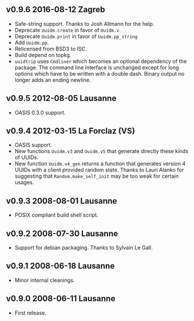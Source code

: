 v0.9.6 2016-08-12 Zagreb
------------------------

- Safe-string support. Thanks to Josh Allmann for the help.
- Deprecate `Uuidm.create` in favor of `Uuidm.v`.
- Deprecate `Uuidm.print` in favor of `Uuidm.pp_string`
- Add `Uuidm.pp`.
- Relicensed from BSD3 to ISC.
- Build depend on topkg.
- `uuidtrip` uses `Cmdliner` which becomes an optional dependency of
  the package. The command line interface is unchanged except for long
  options which have to be written with a double dash. Binary output
  no longer adds an ending newline.

v0.9.5 2012-08-05 Lausanne
--------------------------

- OASIS 0.3.0 support.


v0.9.4 2012-03-15 La Forclaz (VS)
---------------------------------

- OASIS support.
- New functions `Uuidm.v3` and `Uuidm.v5` that generate directly these 
  kinds of UUIDs.
- New function `Uuidm.v4_gen` returns a function that generates
  version 4 UUIDs with a client provided random state. Thanks to Lauri
  Alanko for suggesting that `Random.make_self_init` may be too weak
  for certain usages.


v0.9.3 2008-08-01 Lausanne
--------------------------

- POSIX compliant build shell script.


v0.9.2 2008-07-30 Lausanne 
--------------------------

- Support for debian packaging. Thanks to Sylvain Le Gall.


v0.9.1 2008-06-18 Lausanne
--------------------------

- Minor internal cleanings.


v0.9.0 2008-06-11 Lausanne
--------------------------

- First release.
